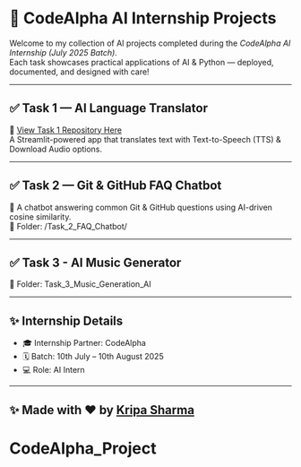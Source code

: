 
# 🚀 CodeAlpha AI Internship Projects

Welcome to my collection of AI projects completed during the *CodeAlpha AI Internship (July 2025 Batch)*.  
Each task showcases practical applications of AI & Python — deployed, documented, and designed with care!  

---

## ✅ Task 1 — AI Language Translator  
🔗 [View Task 1 Repository Here](https://github.com/kripa-sharma09/CodeAlpha_Language_Translator_AI)  
A Streamlit-powered app that translates text with Text-to-Speech (TTS) & Download Audio options.  

---

## ✅ Task 2 — Git & GitHub FAQ Chatbot  
💬 A chatbot answering common Git & GitHub questions using AI-driven cosine similarity.  
📁 Folder: /Task_2_FAQ_Chatbot/  

---

## ✅ Task 3 - AI Music Generator
📁 Folder: Task_3_Music_Generation_AI
   

---

## ✨ Internship Details  
- 🎓 Internship Partner: CodeAlpha  
- 🗓 Batch: 10th July – 10th August 2025  
- 💻 Role: AI Intern  

---

## ✨ Made with ❤ by [Kripa Sharma](https://github.com/kripa-sharma09)

# CodeAlpha_Project

